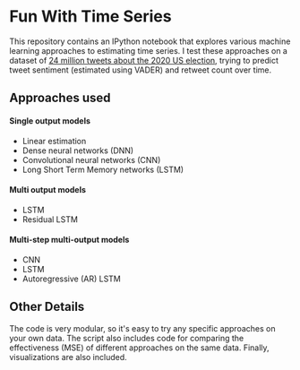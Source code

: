 ﻿# Fun With Time Series
This repository contains an IPython notebook that explores various machine learning approaches to estimating time series. I test these approaches on a dataset of [24 million tweets about the 2020 US election](https://ieee-dataport.org/open-access/usa-nov2020-election-20-mil-tweets-sentiment-and-party-name-labels-dataset), trying to predict tweet sentiment (estimated using VADER) and retweet count over time.
## Approaches used
#### Single output models
 - Linear estimation
 - Dense neural networks (DNN)
 - Convolutional neural networks (CNN)
 - Long Short Term Memory networks (LSTM)
 #### Multi output models
 - LSTM
 - Residual LSTM
 #### Multi-step multi-output models
 - CNN
 - LSTM
 - Autoregressive (AR) LSTM

## Other Details
The code is very modular, so it's easy to try any specific approaches on your own data. The script also includes code for comparing the effectiveness (MSE) of different approaches on the same data. Finally, visualizations are also included. 
  
